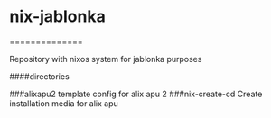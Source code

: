 # nix-jablonka
==============

Repository with nixos system for jablonka purposes


####directories

###alixapu2
template config for alix apu 2
###nix-create-cd
Create installation media for alix apu



